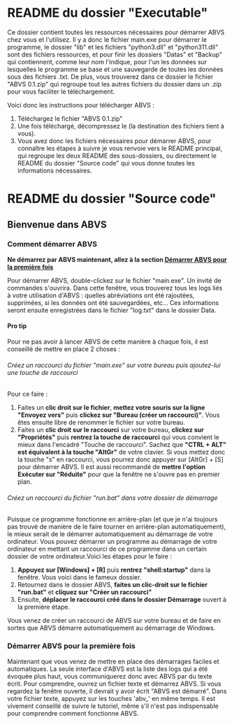 # README du dossier "Executable"
Ce dossier contient toutes les ressources nécessaires pour démarrer ABVS chez vous et l'utilisez. Il y a donc le fichier main.exe pour démarrer le programme, le dossier "lib" et les fichiers "python3.dll" et "python311.dll" sont des fichiers ressources, et pour finir les dossiers "Datas" et "Backup" qui contiennent, comme leur nom l'indique, pour l'un les données sur lesquelles le programme se base et une sauvegarde de toutes les données sous des fichiers .txt. 
De plus, vous trouverez dans ce dossier le fichier "ABVS 0.1.zip" qui regroupe tout les autres fichiers du dossier dans un .zip pour vous faciliter le téléchargement.

Voici donc les instructions pour télécharger ABVS :
1. Téléchargez le fichier "ABVS 0.1.zip"
2. Une fois téléchargé, décompressez le (la destination des fichiers tient à vous).
3. Vous avez donc les fichiers nécessaires pour démarrer ABVS, pour connaître les étapes à suivre je vous renvoie vers le README principal, qui regroupe les deux README des sous-dossiers, ou directement le README du dossier "Source code" qui vous donne toutes les informations nécessaires.


# README du dossier "Source code"
## Bienvenue dans ABVS
### Comment démarrer ABVS
**Ne démarrez par ABVS maintenant, allez à la section [Démarrer ABVS pour la première fois](#Démarrer-ABVS-pour-la-première-fois)**

Pour démarrer ABVS, double-clickez sur le fichier "main.exe". Un invité de commandes s'ouvrira. Dans cette fenêtre, vous trouverez tous les logs liés à votre utilisation d'ABVS : quelles abréviations ont été rajoutées, supprimées, si les données ont été sauvegardées, etc... Ces informations seront ensuite enregistrées dans le fichier "log.txt" dans le dossier Data. 

#### Pro tip
Pour ne pas avoir à lancer ABVS de cette manière à chaque fois, il est conseillé de mettre en place 2 choses :
###### Créez un raccourci du fichier "main.exe" sur votre bureau puis ajoutez-lui une touche de raccourci 
Pour ce faire :
1. Faites un **clic droit sur le fichier**, **mettez votre souris sur la ligne "Envoyez vers"** puis **clickez sur "Bureau (créer un raccourci)"**. Vous êtes ensuite libre de renommer le fichier sur votre bureau.
2. Faites un **clic droit sur le raccourci** sur votre bureau, **clickez sur "Propriétés"** puis **rentrez la touche de raccourci** qui vous convient le mieux dans l'encadré "Touche de raccourci". Sachez que **"CTRL + ALT" est équivalent à la touche "AltGr"** de votre clavier. Si vous mettez donc la touche "s" en raccourci, vous pourrez donc appuyer sur \[AltGr\] + \[S\] pour démarrer ABVS. Il est aussi recommandé de **mettre l'option Exécuter sur "Réduite"** pour que la fenêtre ne s'ouvre pas en premier plan. 

###### Créez un raccourci du fichier "run.bat" dans votre dossier de démarrage
Puisque ce programme fonctionne en arrière-plan (et que je n'ai toujours pas trouvé de manière de le faire tourner en arrière-plan automatiquement), le mieux serait de le démarrer automatiquement au démarrage de votre ordinateur. Vous pouvez démarrer un programme au démarrage de votre ordinateur en mettant un raccourci de ce programme dans un certain dossier de votre ordinateur.Voici les étapes pour le faire :
1. **Appuyez sur \[Windows\] + \[R\]** puis **rentrez "shell:startup"** dans la fenêtre. Vous voici dans le fameux dossier.
2. Retournez dans le dossier ABVS, **faites un clic-droit sur le fichier "run.bat"** et **cliquez sur "Créer un raccourci"**
3. Ensuite, **déplacer le raccourci créé dans le dossier Démarrage** ouvert à la première étape.

Vous venez de créer un raccourci de ABVS sur votre bureau et de faire en sortes que ABVS démarre automatiquement au démarrage de Windows.

### Démarrer ABVS pour la première fois
Maintenant que vous venez de mettre en place des démarrages faciles et automatiques. La seule interface d'ABVS est la liste des logs qui a été évoquée plus haut, vous communiquerez donc avec ABVS par du texte écrit. Pour comprendre, ouvrez un fichier texte et démarrez ABVS. Si vous regardez la fenêtre ouverte, il devrait y avoir écrit "ABVS est démarré". Dans votre fichier texte, appuyez sur les touches 'abv_' en même temps. Il est vivement conseillé de suivre le tutoriel, même s'il n'est pas indispensable pour comprendre comment fonctionne ABVS.